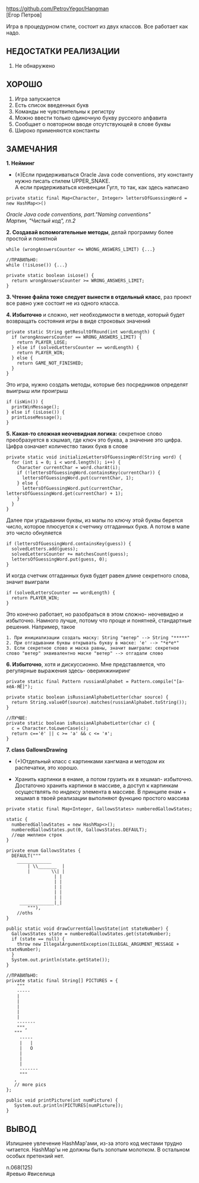 https://github.com/PetrovYegor/Hangman  
[Егор Петров]

Игра в процедурном стиле, состоит из двух классов. Все работает как надо.

## НЕДОСТАТКИ РЕАЛИЗАЦИИ

1. Не обнаружено

## ХОРОШО

1. Игра запускается
2. Есть список введенных букв
3. Команды не чувствительны к регистру
4. Можно ввести только одиночную букву русского алфавита
5. Сообщает о повторном вводе отсутствующей в слове буквы
6. Широко применяются константы

## ЗАМЕЧАНИЯ

**1. Нейминг**

- (±)Если придерживаться Oracle Java code conventions, эту константу нужно писать стилем UPPER_SNAKE.  
А если придерживаться конвенции Гугл, то так, как здесь написано
```
private static final Map<Character, Integer> lettersOfGuessingWord = new HashMap<>()
```

*Oracle Java code conventions, part."Naming conventions"*  
*Мартин, "Чистый код", гл.2*  

**2. Создавай вспомогательные методы**, делай программу более простой и понятной
```
while (wrongAnswersCounter <= WRONG_ANSWERS_LIMIT) {...}

//ПРАВИЛЬНО:
while (!isLose()) {...}

private static boolean isLose() {
  return wrongAnswersCounter >= WRONG_ANSWERS_LIMIT;
}
```

**3. Чтение файла тоже следует вынести в отдельный класс**, раз проект все равно уже состоит не из одного класса.

**4. Избыточно** и сложно, нет необходимости в методе, который будет возвращать состояния игры в виде строковых значений
```
private static String getResultOfRound(int wordLength) {
  if (wrongAnswersCounter == WRONG_ANSWERS_LIMIT) {
    return PLAYER_LOSE;
  } else if (solvedLettersCounter == wordLength) {
    return PLAYER_WIN;
  } else {
    return GAME_NOT_FINISHED;
  }
}
```

Это игра, нужно создать методы, которые без посредников определят выигрыш или проигрыш
```
if (isWin()) {
  printWinMessage();  
} else if (isLose()) {
  printLoseMessage(); 
}
```

**5. Какая-то сложная неочевидная логика:** секретное слово преобразуется в хэшмап, где ключ это буква, а значение это цифра. Цифра означает количество таких букв в слове
```
private static void initializeLettersOfGuessingWord(String word) {
  for (int i = 0; i < word.length(); i++) {
    Character currentChar = word.charAt(i);
    if (!lettersOfGuessingWord.containsKey(currentChar)) {
      lettersOfGuessingWord.put(currentChar, 1);
    } else {
      lettersOfGuessingWord.put(currentChar, lettersOfGuessingWord.get(currentChar) + 1);
    }
  }
}
```

Далее при угадывании буквы, из мапы по ключу этой буквы берется число, которое плюсуется к счетчику отгаданных букв. А потом в мапе это число обнуляется
```
if (lettersOfGuessingWord.containsKey(guess)) {
  solvedLetters.add(guess);
  solvedLettersCounter += matchesCount(guess);
  lettersOfGuessingWord.put(guess, 0);
}
```

И когда счетчик отгаданных букв будет равен длине секретного слова, значит выиграли
```
if (solvedLettersCounter == wordLength) {
  return PLAYER_WIN;
}
```

Это конечно работает, но разобраться в этом сложно- неочевидно и избыточно.
Намного лучше, потому что проще и понятней, стандартные решения. Например, такое
```
1. При инициализации создать маску: String "ветер" --> String "*****"
2. При отгадывании буквы открывать букву в маске: 'е' --> "*е*е*"
3. Если секретное слово и маска равны, значит выиграли: секретное слово "ветер" эквивалентно маске "ветер" --> отгадали слово
```

**6. Избыточно**, хотя и дискуссионно. Мне представляется, что регулярные выражения здесь- оверинжиниринг
```
private static final Pattern russianAlphabet = Pattern.compile("[а-яёА-ЯЁ]");

private static boolean isRussianAlphabetLetter(char source) {
  return String.valueOf(source).matches(russianAlphabet.toString());
}

//ЛУЧШЕ:
private static boolean isRussianAlphabetLetter(char c) {
  c = Character.toLowerCase(c);
  return c=='ё' || c >= 'а' && c <= 'я';
}
```

**7. class GallowsDrawing**

+ (+)Отдельный класс с картинками хангмана и методом их распечатки, это хорошо.

- Хранить картинки в енаме, а потом грузить их в хешмап- избыточно. Достаточно хранить картинки в массиве, а доступ к картинкам осуществлять по индексу элемента в массиве. 
В принципе енам + хешмап в твоей реализации выполняют функцию простого массива
```
private static final Map<Integer, GallowsStates> numberedGallowStates;

static {
  numberedGallowStates = new HashMap<>();
  numberedGallowStates.put(0, GallowsStates.DEFAULT);
  //еще миллион строк
}

private enum GallowsStates {
  DEFAULT("""
    _____________
        | \\_______  |
        |        \\| |
                  | |
                  | |
                  | |
                  | |
                  | |
     _____________|_|
        """),
    //oths
}        

public static void drawCurrentGallowsState(int stateNumber) {
  GallowsStates state = numberedGallowStates.get(stateNumber);
  if (state == null) {
    throw new IllegalArgumentException(ILLEGAL_ARGUMENT_MESSAGE + stateNumber);
  }
  System.out.println(state.getState());
}

//ПРАВИЛЬНО:
private static final String[] PICTURES = {
    """
    -----   
    |       
    |       
    |       
    |       
    |       
    ------- 
    """,
   """
     -----   
     |   |   
     |   O   
     |       
     |       
     |       
     ------- 
     """
   ,
   // more pics
};

public void printPicture(int numPicture) {  
   System.out.println(PICTURES[numPicture]);
}
```

## ВЫВОД

Излишнее увлечение HashMap'ами, из-за этого код местами трудно читается. HashMap'ы не должны быть золотым молотком.  В остальном особых претензий нет.

n.068(125)  
#ревью #виселица    